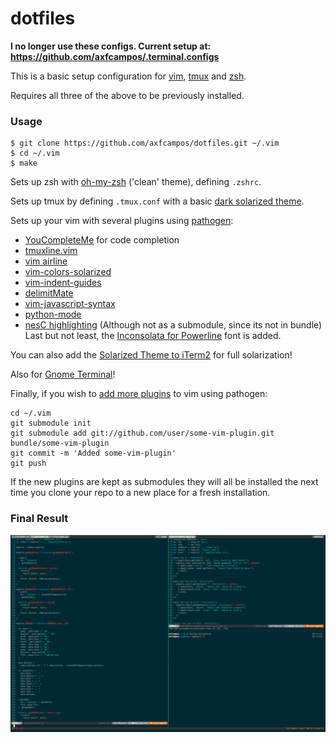 dotfiles
========

**I no longer use these configs. Current setup at: https://github.com/axfcampos/.terminal.configs**

This is a basic setup configuration for [vim](http://www.vim.org/), [tmux](http://tmux.sourceforge.net/) and [zsh](http://www.zsh.org/).

Requires all three of the above to be previously installed.

### Usage
```
$ git clone https://github.com/axfcampos/dotfiles.git ~/.vim
$ cd ~/.vim
$ make
```

Sets up zsh with [oh-my-zsh](https://github.com/robbyrussell/oh-my-zsh/) ('clean' theme), defining `.zshrc`.

Sets up tmux by defining `.tmux.conf` with a basic [dark solarized theme](https://github.com/seebi/tmux-colors-solarized/blob/master/tmuxcolors-dark.conf).

Sets up your vim with several plugins using [pathogen](https://github.com/tpope/vim-pathogen):

* [YouCompleteMe](https://github.com/Valloric/YouCompleteMe) for code completion
* [tmuxline.vim](https://github.com/edkolev/tmuxline.vim)
* [vim airline](https://github.com/bling/vim-airline)
* [vim-colors-solarized](https://github.com/altercation/vim-colors-solarized)
* [vim-indent-guides](https://github.com/nathanaelkane/vim-indent-guides)
* [delimitMate](https://github.com/Raimondi/delimitMate)
* [vim-javascript-syntax](https://github.com/jelera/vim-javascript-syntax)
* [python-mode](https://github.com/klen/python-mode)
* [nesC highlighting](https://github.com/vim-scripts/NesC-Syntax-Highlighting) (Although not as a submodule, since its not in bundle)
Last but not least, the [Inconsolata for Powerline](https://github.com/Lokaltog/powerline-fonts/tree/master/Inconsolata) font is added.

You can also add the [Solarized Theme to iTerm2](https://github.com/altercation/solarized/tree/master/iterm2-colors-solarized) for full solarization!

Also for [Gnome Terminal](https://github.com/sigurdga/gnome-terminal-colors-solarized.git)!

Finally, if you wish to [add more plugins](http://usevim.com/2012/03/01/using-pathogen-with-git-submodules/) to vim using pathogen:

```
cd ~/.vim
git submodule init
git submodule add git://github.com/user/some-vim-plugin.git bundle/some-vim-plugin
git commit -m 'Added some-vim-plugin'
git push
```

If the new plugins are kept as submodules they will all be installed the next time you clone your repo to a new place for a fresh installation.

### Final Result

![Example](https://raw.githubusercontent.com/axfcampos/dotfiles/master/example.png)
